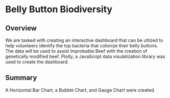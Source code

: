 # Belly Button Biodiversity

## Overview
 We are tasked with creating an interactive dashboard that can be utlized to help volunteers identify the top bacteria that colonize their  belly buttons. The data will be used to assist Improbable Beef with the creation of genetically modified beef. Plotly, a JavaScript data visulatization library was used to create the dashboard.
 
 ## Summary
 A Horizontal Bar Chart, a Bubble Chart, and Gauge Chart were created. 
 
 
